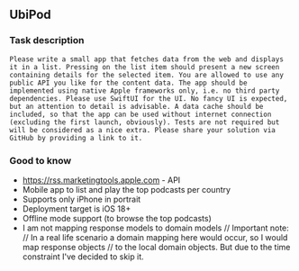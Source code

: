 ## UbiPod

### Task description
`Please write a small app that fetches data from the web and displays it in a list. Pressing on the list item should present a new screen containing details for the selected item. You are allowed to use any public API you like for the content data. The app should be implemented using native Apple frameworks only, i.e. no third party dependencies. Please use SwiftUI for the UI. No fancy UI is expected, but an attention to detail is advisable. A data cache should be included, so that the app can be used without internet connection (excluding the first launch, obviously). Tests are not required but will be considered as a nice extra. Please share your solution via GitHub by providing a link to it.`

### Good to know

- https://rss.marketingtools.apple.com - API
- Mobile app to list and play the top podcasts per country
- Supports only iPhone in portrait
- Deployment target is iOS 18+
- Offline mode support (to browse the top podcasts)
- I am not mapping response models to domain models 
        // Important note:
        // In a real life scenario a domain mapping here would occur, so I would map response objects
        // to the local domain objects. But due to the time constraint I've decided to skip it.
